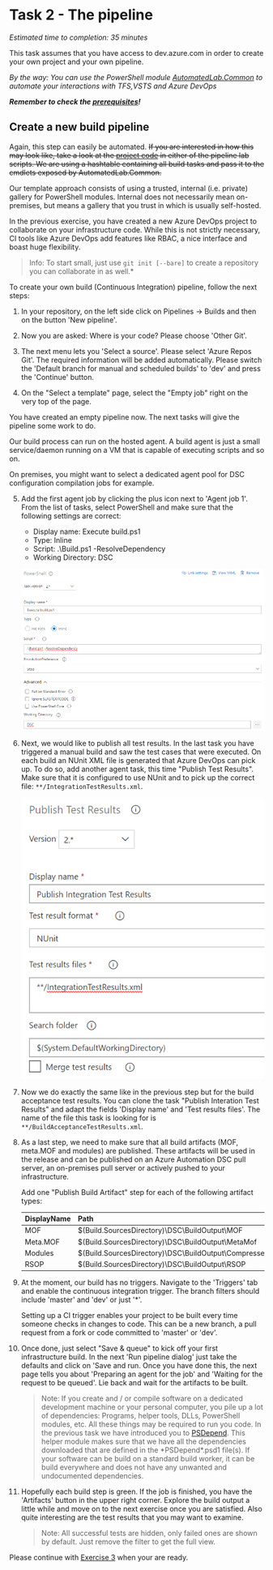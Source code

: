 # Task 2 - The pipeline

*Estimated time to completion: 35 minutes*

This task assumes that you have access to dev.azure.com in order to create your own project and your own pipeline.  

*By the way: You can use the PowerShell module [AutomatedLab.Common](https://github.com/automatedlab/automatedlab.common) to automate your interactions with TFS,VSTS and Azure DevOps*

***Remember to check the [prerequisites](../CheckPrereq.ps1)!***

## Create a new build pipeline

Again, this step can easily be automated. ~~If you are interested in how this may look like, take a look at the [project code](../../Lab/31%20New%20Release%20Pipleine%20CommonTasks.ps1) in either of the pipeline lab scripts. We are using a hashtable containing all build tasks and pass it to the cmdlets exposed by AutomatedLab.Common.~~

Our template approach consists of using a trusted, internal (i.e. private) gallery for PowerShell modules. Internal does not necessarily mean on-premises, but means a gallery that you trust in which is usually self-hosted.

In the previous exercise, you have created a new Azure DevOps project to collaborate on your infrastructure code. While this is not strictly necessary, CI tools like Azure DevOps add features like RBAC, a nice interface and boast huge flexibility.

>Info: To start small, just use ```git init [--bare]``` to create a repository you can collaborate in as well.*

To create your own build (Continuous Integration) pipeline, follow the next steps:

1. In your repository, on the left side click on Pipelines -> Builds and then on the button 'New pipeline'.

2. Now you are asked: Where is your code? Please choose 'Other Git'.

3. The next menu lets you 'Select a source'. Please select 'Azure Repos Git'. The required information will be added automatically. Please switch the 'Default branch for manual and scheduled builds' to 'dev' and press the 'Continue' button.

4. On the "Select a template" page, select the "Empty job" right on the very top of the page.

You have created an empty pipeline now. The next tasks will give the pipeline some work to do.

Our build process can run on the hosted agent. A build agent is just a small service/daemon running on a VM that is capable of executing scripts and so on.

On premises, you might want to select a dedicated agent pool for DSC configuration compilation jobs for example.

5. Add the first agent job by clicking the plus icon next to 'Agent job 1'. From the list of tasks, select PowerShell and make sure that the following settings are correct:
    - Display name: Execute build.ps1
    - Type: Inline
    - Script: .\Build.ps1 -ResolveDependency
    - Working Directory: DSC

    ![Build task](./img/ExecuteBuild.png)

6. Next, we would like to publish all test results. In the last task you have triggered a manual build and saw the test cases that were executed. On each build an NUnit XML file is generated that Azure DevOps can pick up. To do so, add another agent task, this time "Publish Test Results". Make sure that it is configured to use NUnit and to pick up the correct file: ```**/IntegrationTestResults.xml```.

    ![Test results](./img/PublishTests.png)

7. Now we do exactly the same like in the previous step but for the build acceptance test results. You can clone the task "Publish Interation Test Results" and adapt the fields 'Display name' and 'Test results files'. The name of the file this task is looking for is ```**/BuildAcceptanceTestResults.xml```.

8. As a last step, we need to make sure that all build artifacts (MOF, meta.MOF and modules) are published. These artifacts will be used in the release and can be published on an Azure Automation DSC pull server, an on-premises pull server or actively pushed to your infrastructure.  

    Add one "Publish Build Artifact" step for each of the following artifact types:  

    |DisplayName|Path|Artifact name|  
    |---|---|---|  
    |MOF|$(Build.SourcesDirectory)\DSC\BuildOutput\MOF|MOF|  
    |Meta.MOF|$(Build.SourcesDirectory)\DSC\BuildOutput\MetaMof|MetaMof|  
    |Modules|$(Build.SourcesDirectory)\DSC\BuildOutput\CompressedModules|CompressedModules|
    |RSOP|$(Build.SourcesDirectory)\DSC\BuildOutput\RSOP|RSOP|

9. At the moment, our build has no triggers. Navigate to the 'Triggers' tab and enable the continuous integration trigger. The branch filters should include 'master' and 'dev' or just '*'.  

    Setting up a CI trigger enables your project to be built every time someone checks in changes to code. This can be a new branch, a pull request from a fork or code committed to 'master' or 'dev'.

10. Once done, just select "Save & queue" to kick off your first infrastructure build. In the next 'Run pipeline dialog' just take the defaults and click on 'Save and run. Once you have done this, the next page tells you about 'Preparing an agent for the job' and 'Waiting for the request to be queued'. Lie back and wait for the artifacts to be built.

    > Note: If you create and / or compile software on a dedicated development machine or your personal computer, you pile up a lot of dependencies: Programs, helper tools, DLLs, PowerShell modules, etc. All these things may be required to run you code. In the previous task we have introduced you to [PSDepend](https://github.com/RamblingCookieMonster/PSDepend). This helper module makes sure that we have all the dependencies downloaded that are defined in the \*PSDepend*.psd1 file(s). If your software can be build on a standard build worker, it can be build everywhere and does not have any unwanted and undocumented dependencies.

11. Hopefully each build step is green. If the job is finished, you have the 'Artifacts' button in the upper right corner. Explore the build output a little while and move on to the next exercise once you are satisfied. Also quite interesting are the test results that you may want to examine.

    >Note: All successful tests are hidden, only failed ones are shown by default. Just remove the filter to get the full view.

Please continue with [Exercise 3](Exercise3.md) when your are ready.

